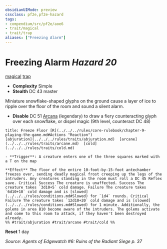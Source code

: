```yaml
---
obsidianUIMode: preview
cssclass: pf2e,pf2e-hazard
tags:
- compendium/src/pf2e/aoe6
- trait/magical
- trait/trap
aliases: ["Freezing Alarm"]
---
```

# Freezing Alarm *Hazard 20*  
[magical](../../../Rules/traits/magical.md)  [trap](../../../Rules/traits/trap.md)  

- **Complexity** Simple
- **Stealth** DC 43 master  

Miniature snowflake-shaped glyphs on the ground cause a layer of ice to ripple over the floor of the room and sound a silent alarm.

- **Disable** DC 51 [Arcana](../../skills.md#Arcana) (legendary) to draw a fiery counteracting glyph over each snowflake, or dispel magic (9th level, counteract DC 48)  
     
```ad-embed-ability
title: Freeze Floor [R](../../../rules/core-rulebook/chapter-9-playing-the-game.md#Actions "Reaction")
[abjuration](../../../rules/traits/abjuration.md)  [arcane](../../../rules/traits/arcane.md)  [cold](../../../rules/traits/cold.md)  

- **Trigger**: A creature enters one of the three squares marked with a T on the map

**Effect** The floor of the entire 10-foot-by-15-foot antechamber freezes over, sending deadly magical frost creeping up the legs of the intruders. Any creatures standing in the room must roll a DC 45 Reflex save. Critical Success The creature is unaffected. Success The creature takes `3d10+5` cold damage. Failure The creature takes `6d10+10` cold damage and is [slowed](../../../rules/conditions.md#Slowed) for `1d4` rounds. Critical Failure The creature takes `12d10+20` cold damage and is [slowed](../../../rules/conditions.md#Slowed) for 1 minute. Additionally, the golems in area B10 become aware of the intruders. The golems activate and come to this room to attack, if they haven't been destroyed already.  
%% #trait/abjuration #trait/arcane #trait/cold %%
```

**Reset** 1 day  

*Source: Agents of Edgewatch #6: Ruins of the Radiant Siege p. 37*
